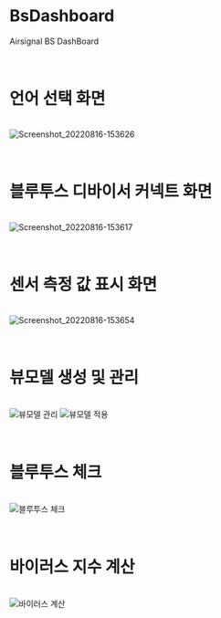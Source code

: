 # BsDashboard
Airsignal BS DashBoard

</br><h1>언어 선택 화면</h1></br>
![Screenshot_20220816-153626](https://user-images.githubusercontent.com/52855326/191404420-24679741-fa25-46d8-b248-88d09181436f.png)

</br><h1>블루투스 디바이서 커넥트 화면</h1></br>
![Screenshot_20220816-153617](https://user-images.githubusercontent.com/52855326/191404433-844a336b-b6aa-4759-a676-299fab29888f.png)

</br><h1>센서 측정 값 표시 화면</h1></br>
![Screenshot_20220816-153654](https://user-images.githubusercontent.com/52855326/191404453-e1f7b58b-5069-4947-bf86-a5d60c73d896.png)

</br><h1>뷰모델 생성 및 관리</h1></br>
![뷰모델 관리](https://user-images.githubusercontent.com/52855326/191411680-3e39d529-6dfd-4fa5-a810-fa2210e38257.png)
![뷰모델 적용](https://user-images.githubusercontent.com/52855326/191411691-d8358e5a-43ec-4e94-9c8b-52206a1ec04b.png)

</br><h1>블루투스 체크</h1></br>
![블루투스 체크](https://user-images.githubusercontent.com/52855326/191411709-cae4f183-578a-47a3-8b7f-b20d403f7491.png)

</br><h1>바이러스 지수 계산</h1></br>
![바이러스 계산](https://user-images.githubusercontent.com/52855326/191629041-ea85da33-bd84-465a-a6b6-96ec5ab16731.png)
